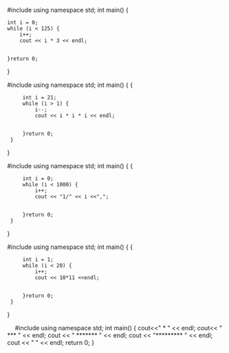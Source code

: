 #include <iostream>
using namespace std;
int main()
 {

	int i = 0;
	while (i < 125) {
		i++;
		cout << i * 3 << endl;

		
	}return 0;
}

#include <iostream>
using namespace std;
int main()
 {
	 {

		 int i = 21;
		 while (i > 1) {
			 i--;
			 cout << i * i * i << endl;


		 }return 0;
	 }
}

#include <iostream>
using namespace std;
int main()
 {
	 {

		 int i = 0;
		 while (i < 1000) {
			 i++;
			 cout << "1/" << i <<",";


		 }return 0;
	 }

}

#include <iostream>
using namespace std;
int main()
 {
	 {

		 int i = 1;
		 while (i < 20) {
			 i++;
			 cout << 10*11 <<endl;


		 }return 0;
	 }

}

 
#include <iostream>
using namespace std;
int main()
 {
	cout<<"      *              " << endl;
	cout<< "    ***             " << endl;
	cout << " *******           " << endl;
	cout << "*********          " << endl;
	cout << "                   " << endl;
	return 0;
}
